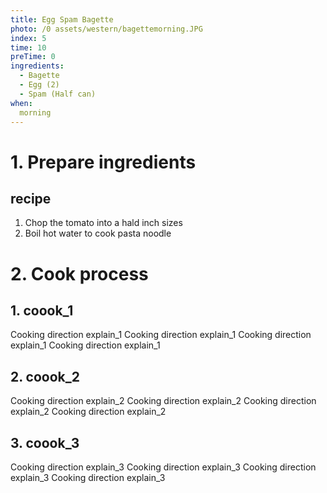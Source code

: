 ```yaml
---
title: Egg Spam Bagette
photo: /0 assets/western/bagettemorning.JPG
index: 5
time: 10
preTime: 0
ingredients:
  - Bagette
  - Egg (2)
  - Spam (Half can)
when:
  morning
---
```

# 1. Prepare ingredients
## recipe
1. Chop the tomato into a hald inch sizes
2. Boil hot water to cook pasta noodle
# 2. Cook process
## 1. coook_1
Cooking direction explain_1
Cooking direction explain_1
Cooking direction explain_1
Cooking direction explain_1
## 2. coook_2
Cooking direction explain_2
Cooking direction explain_2
Cooking direction explain_2
Cooking direction explain_2
## 3. coook_3
Cooking direction explain_3
Cooking direction explain_3
Cooking direction explain_3
Cooking direction explain_3